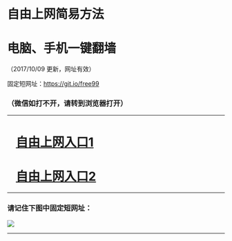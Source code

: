﻿# 自由上网简易方法

# 电脑、手机一键翻墙

（2017/10/09 更新，网址有效）

固定短网址：https://git.io/free99

### （微信如打不开，请转到浏览器打开）


***





# &nbsp;&nbsp; <a href="http://ft1493230977.fwq-tz-1001.info/fwqtz01.html?t=100900118153 " target="_blank">自由上网入口1</a>
# &nbsp;&nbsp; <a href="http://ft1003716493.fwq-tz-1002.info/fwqtz02.html?t=100900129370 " target="_blank">自由上网入口2</a>
***

### 请记住下图中固定短网址：

<img src="https://s3-us-west-2.amazonaws.com/fwq-1001/yjfq-20170905okok.png" /> 


***

